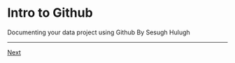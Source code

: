 # Intro to Github
Documenting your data project using Github
By
Sesugh Hulugh

---
[Next](/page1.md)
